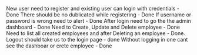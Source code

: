 New user need to register and existing user can login with credentials - Done
There should be no dublicated while registering - Done
If username or password is wrong need to alert - Done
After login need to go the the admin dashboard - Done
Need to Create, Update and Delete employee - Done
Need to list all created employees and after Deleting an employee - Done.
Logout should take us to the login page - done
Without logging in one cant see the dashboar or crete employee - Done

